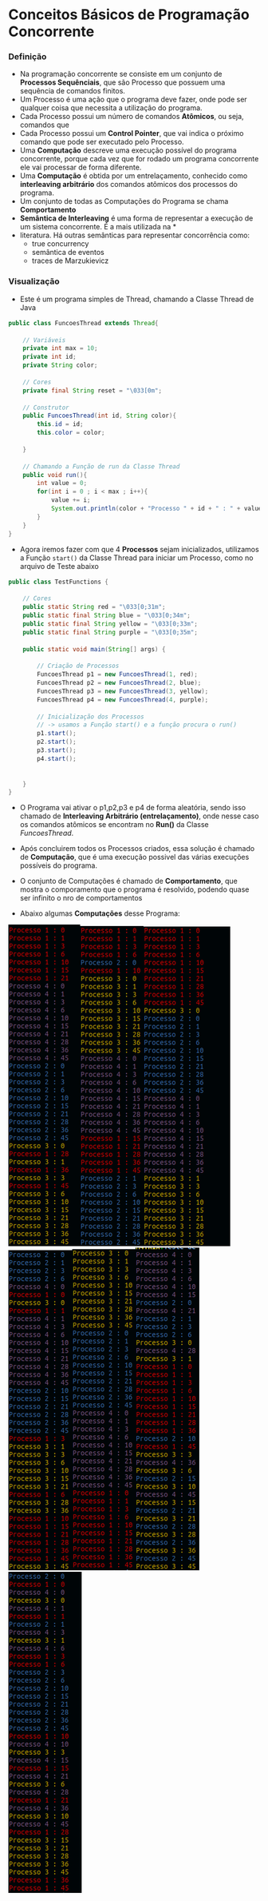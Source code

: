 # Conceitos Básicos de Programação Concorrente

### Definição

* Na programação concorrente se consiste em um conjunto de **Processos Sequênciais**, que são Processo que possuem uma sequência de comandos finitos.
* Um Processo é uma ação que o programa deve fazer, onde pode ser qualquer coisa que necessita a utilização do programa.
* Cada Processo possui um número de comandos **Atômicos**, ou seja, comandos que 
* Cada Processo possui um **Control Pointer**, que vai indica o próximo comando que pode ser executado pelo Processo.
* Uma **Computação** descreve uma execução possível do programa concorrente, porque cada vez que for rodado um programa concorrente ele vai processar de forma diferente.
* Uma **Computação** é obtida por um entrelaçamento, conhecido como **interleaving arbitrário** dos comandos atômicos dos processos do programa.
* Um conjunto de todas as Computações do Programa se chama **Comportamento**
* **Semântica de Interleaving** é uma forma de representar a execução de um sistema concorrente. É a mais utilizada na * 
* literatura. Há outras semânticas para representar concorrência como:
  * true concurrency
  * semântica de eventos
  * traces de Marzukievicz


### Visualização

* Este é um programa simples de Thread, chamando a Classe Thread de Java

```java
public class FuncoesThread extends Thread{
    
    // Variáveis
    private int max = 10;
    private int id;
    private String color;

    // Cores
    private final String reset = "\033[0m";

    // Construtor
    public FuncoesThread(int id, String color){
        this.id = id;
        this.color = color;

    }

    // Chamando a Função de run da Classe Thread
    public void run(){
        int value = 0;
        for(int i = 0 ; i < max ; i++){
            value += i;
            System.out.println(color + "Processo " + id + " : " + value + reset);
        }
    }
}
```
* Agora iremos fazer com que 4 **Processos** sejam inicializados, utilizamos a Função `start()` da Classe Thread para iniciar um Processo, como no arquivo de Teste abaixo

```java
public class TestFunctions {

    // Cores
    public static String red = "\033[0;31m";
    public static final String blue = "\033[0;34m";
    public static final String yellow = "\033[0;33m";
    public static final String purple = "\033[0;35m";

    public static void main(String[] args) {

        // Criação de Processos
        FuncoesThread p1 = new FuncoesThread(1, red);
        FuncoesThread p2 = new FuncoesThread(2, blue);
        FuncoesThread p3 = new FuncoesThread(3, yellow);
        FuncoesThread p4 = new FuncoesThread(4, purple);

        // Inicialização dos Processos
        // -> usamos a Função start() e a função procura o run()
        p1.start();
        p2.start();
        p3.start();
        p4.start();

        
    }    
}
```

* O Programa vai ativar o p1,p2,p3 e p4 de forma aleatória, sendo isso chamado de **Interleaving Arbitrário (entrelaçamento)**, onde nesse caso
os comandos atômicos se encontram no **Run()** da Classe _FuncoesThread_.
* Após concluirem todos os Processos criados, essa solução é chamado de **Computação**, que é uma execução possivel das várias execuções possíveis do programa.
* O conjunto de Computações é chamado de **Comportamento**, que mostra o comporamento que o programa é resolvido, podendo quase ser infinito o nro de comportamentos

* Abaixo algumas **Computações** desse Programa:

<img src="imagens/concorrencia_basico/caso1.png"><img src="imagens/concorrencia_basico/caso2.png"><img src="imagens/concorrencia_basico/caso3.png">
<img src="imagens/concorrencia_basico/caso4.png"><img src="imagens/concorrencia_basico/caso5.png"><img src="imagens/concorrencia_basico/caso6.png"><img src="imagens/concorrencia_basico/caso7.png">

